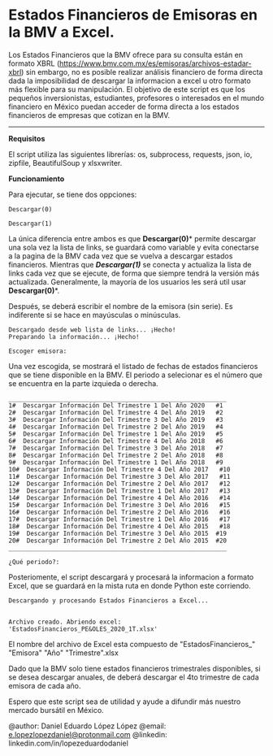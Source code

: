 # Estados Financieros de Emisoras en la BMV a Excel.



Los Estados Financieros que la BMV ofrece para su consulta están en formato XBRL (https://www.bmv.com.mx/es/emisoras/archivos-estadar-xbrl) sin embargo, no es posible realizar análisis financiero de forma directa dada la imposibilidad de descargar la informacion a excel u otro formato más flexible para su manipulación. El objetivo de este script es que los pequeños inversionistas, estudiantes, profesores o interesados en el mundo financiero en México puedan acceder de forma directa a los estados financieros de empresas que cotizan en la BMV.

** **
**Requisitos**

El script utiliza las siguientes librerías: os, subprocess, requests, json, io, zipfile, BeautifulSoup y xlsxwriter.



**Funcionamiento**

Para ejecutar, se tiene dos oppciones:

```
Descargar(0)
```
```
Descargar(1)
```

La única diferencia entre ambos es que **Descargar(0)*** permite descargar una sola vez la lista de links, se guardará como variable y evita conectarse a la pagina de la BMV cada vez que se vuelva a descargar estados financieros. Mientras que ***Descargar(1)*** se conecta y actualiza la lista de links cada vez que se ejecute, de forma que siempre tendrá la versión más actualizada. Generalmente, la mayoría de los usuarios les será util usar **Descargar(0)***.

Después, se deberá escribir el nombre de la emisora (sin serie). Es indiferente si se hace en mayúsculas o minúsculas.

```
Descargado desde web lista de links... ¡Hecho!
Preparando la información... ¡Hecho!

Escoger emisora:
```

Una vez escogida, se mostrará el listado de fechas de estados financieros que se tiene disponible en la BMV. El periodo a selecionar es el número que se encuentra en la parte izquieda o derecha.

```
____________________________________________________________
1#  Descargar Información Del Trimestre 1 Del Año 2020   #1
2#  Descargar Información Del Trimestre 4 Del Año 2019   #2
3#  Descargar Información Del Trimestre 3 Del Año 2019   #3
4#  Descargar Información Del Trimestre 2 Del Año 2019   #4
5#  Descargar Información Del Trimestre 1 Del Año 2019   #5
6#  Descargar Información Del Trimestre 4 Del Año 2018   #6
7#  Descargar Información Del Trimestre 3 Del Año 2018   #7
8#  Descargar Información Del Trimestre 2 Del Año 2018   #8
9#  Descargar Información Del Trimestre 1 Del Año 2018   #9
10#  Descargar Información Del Trimestre 4 Del Año 2017   #10
11#  Descargar Información Del Trimestre 3 Del Año 2017   #11
12#  Descargar Información Del Trimestre 2 Del Año 2017   #12
13#  Descargar Información Del Trimestre 1 Del Año 2017   #13
14#  Descargar Información Del Trimestre 4 Del Año 2016   #14
15#  Descargar Información Del Trimestre 3 Del Año 2016   #15
16#  Descargar Información Del Trimestre 2 Del Año 2016   #16
17#  Descargar Información Del Trimestre 1 Del Año 2016   #17
18#  Descargar Información Del Trimestre 4 Del Año 2015   #18
19#  Descargar Información Del Trimestre 3 Del Año 2015  #19
20#  Descargar Información Del Trimestre 2 Del Año 2015  #20
____________________________________________________________

¿Qué periodo?: 
```
Posteriomente, el script descargará y procesará la informacion a formato Excel, que se guardará en la mista ruta en donde Python este corriendo.


```
Descargando y procesando Estados Financieros a Excel... 


Archivo creado. Abriendo excel: 'EstadosFinancieros_PE&OLES_2020_1T.xlsx'
```

El nombre del archivo de Excel esta compuesto de "EstadosFinancieros_" "Emisora" "Año" "Trimestre".xlsx

Dado que la BMV solo tiene estados financieros trimestrales disponibles, si se desea descargar anuales, de deberá descargar el 4to trimestre de cada emisora de cada año.

Espero que este script sea de utilidad y ayude a difundir más nuestro mercado bursátil en México.

@author: Daniel Eduardo López López
@email: e.lopezlopezdaniel@protonmail.com
@linkedin: linkedin.com/in/lopezeduardodaniel
